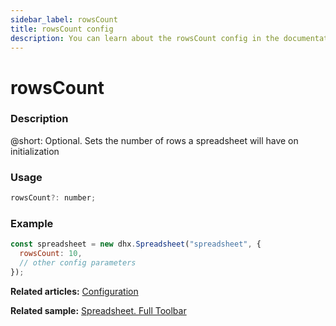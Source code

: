 ```yaml
---
sidebar_label: rowsCount
title: rowsCount config
description: You can learn about the rowsCount config in the documentation of the DHTMLX JavaScript Spreadsheet library. Browse developer guides and API reference, try out code examples and live demos, and download a free 30-day evaluation version of DHTMLX Spreadsheet.
---
```


# rowsCount

### Description

@short: Optional. Sets the number of rows a spreadsheet will have on initialization

### Usage

~~~jsx
rowsCount?: number;
~~~

### Example

~~~jsx {2}
const spreadsheet = new dhx.Spreadsheet("spreadsheet", {
  rowsCount: 10,
  // other config parameters
});
~~~

**Related articles:** [Configuration](configuration.md#number-of-rows-and-columns)

**Related sample:** [Spreadsheet. Full Toolbar](https://snippet.dhtmlx.com/kpm017nx)
